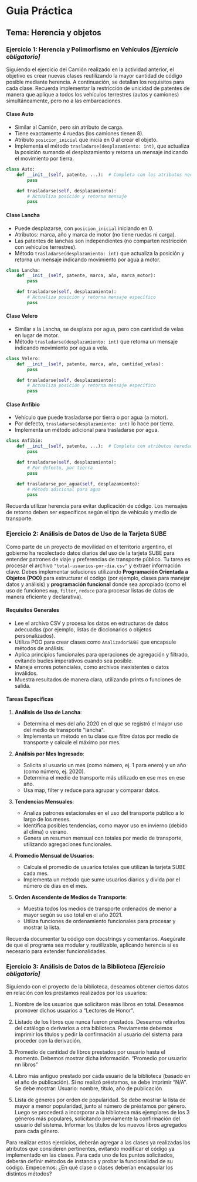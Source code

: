# Guia Práctica

## Tema: Herencia y objetos

### Ejercicio 1: Herencia y Polimorfismo en Vehículos *[Ejercicio obligatorio]*

Siguiendo el ejercicio del Camión realizado en la actividad anterior, el objetivo es crear nuevas clases reutilizando la mayor cantidad de código posible mediante herencia. A continuación, se detallan los requisitos para cada clase. Recuerda implementar la restricción de unicidad de patentes de manera que aplique a todos los vehículos terrestres (autos y camiones) simultáneamente, pero no a las embarcaciones.

#### Clase Auto
- Similar al Camión, pero sin atributo de carga.
- Tiene exactamente 4 ruedas (los camiones tienen 8).
- Atributo `posicion_inicial` que inicia en 0 al crear el objeto.
- Implementa el método `trasladarse(desplazamiento: int)`, que actualiza la posición sumando el desplazamiento y retorna un mensaje indicando el movimiento por tierra.

```python
class Auto:
    def __init__(self, patente, ...):  # Completa con los atributos necesarios
        pass

    def trasladarse(self, desplazamiento):
        # Actualiza posición y retorna mensaje
        pass
```

#### Clase Lancha
- Puede desplazarse, con `posicion_inicial` iniciando en 0.
- Atributos: marca, año y marca de motor (no tiene ruedas ni carga).
- Las patentes de lanchas son independientes (no comparten restricción con vehículos terrestres).
- Método `trasladarse(desplazamiento: int)` que actualiza la posición y retorna un mensaje indicando movimiento por agua a motor.

```python
class Lancha:
    def __init__(self, patente, marca, año, marca_motor):
        pass

    def trasladarse(self, desplazamiento):
        # Actualiza posición y retorna mensaje específico
        pass
```

#### Clase Velero
- Similar a la Lancha, se desplaza por agua, pero con cantidad de velas en lugar de motor.
- Método `trasladarse(desplazamiento: int)` que retorna un mensaje indicando movimiento por agua a vela.

```python
class Velero:
    def __init__(self, patente, marca, año, cantidad_velas):
        pass

    def trasladarse(self, desplazamiento):
        # Actualiza posición y retorna mensaje específico
        pass
```

#### Clase Anfibio
- Vehículo que puede trasladarse por tierra o por agua (a motor).
- Por defecto, `trasladarse(desplazamiento: int)` lo hace por tierra.
- Implementa un método adicional para trasladarse por agua.

```python
class Anfibio:
    def __init__(self, patente, ...):  # Completa con atributos heredados y propios
        pass

    def trasladarse(self, desplazamiento):
        # Por defecto, por tierra
        pass

    def trasladarse_por_agua(self, desplazamiento):
        # Método adicional para agua
        pass
```

Recuerda utilizar herencia para evitar duplicación de código. Los mensajes de retorno deben ser específicos según el tipo de vehículo y medio de transporte.

### Ejercicio 2: Análisis de Datos de Uso de la Tarjeta SUBE

Como parte de un proyecto de movilidad en el territorio argentino, el gobierno ha recolectado datos diarios del uso de la tarjeta SUBE para entender patrones de viaje y preferencias de transporte público. Tu tarea es procesar el archivo `"total-usuarios-por-dia.csv"` y extraer información clave. Debes implementar soluciones utilizando **Programación Orientada a Objetos (POO)** para estructurar el código (por ejemplo, clases para manejar datos y análisis) y **programación funcional** donde sea apropiado (como el uso de funciones `map`, `filter`, `reduce` para procesar listas de datos de manera eficiente y declarativa).

#### Requisitos Generales
- Lee el archivo CSV y procesa los datos en estructuras de datos adecuadas (por ejemplo, listas de diccionarios o objetos personalizados).
- Utiliza POO para crear clases como `AnalizadorSUBE` que encapsule métodos de análisis.
- Aplica principios funcionales para operaciones de agregación y filtrado, evitando bucles imperativos cuando sea posible.
- Maneja errores potenciales, como archivos inexistentes o datos inválidos.
- Muestra resultados de manera clara, utilizando prints o funciones de salida.

#### Tareas Específicas
1. **Análisis de Uso de Lancha**:
    - Determina el mes del año 2020 en el que se registró el mayor uso del medio de transporte "lancha".
    - Implementa un método en tu clase que filtre datos por medio de transporte y calcule el máximo por mes.

2. **Análisis por Mes Ingresado**:
    - Solicita al usuario un mes (como número, ej. 1 para enero) y un año (como número, ej. 2020).
    - Determina el medio de transporte más utilizado en ese mes en ese año.
    - Usa map, filter y reduce para agrupar y comparar datos.

3. **Tendencias Mensuales**:
    - Analiza patrones estacionales en el uso del transporte público a lo largo de los meses.
    - Identifica posibles tendencias, como mayor uso en invierno (debido al clima) o verano.
    - Genera un resumen mensual con totales por medio de transporte, utilizando agregaciones funcionales.

4. **Promedio Mensual de Usuarios**:
    - Calcula el promedio de usuarios totales que utilizan la tarjeta SUBE cada mes.
    - Implementa un método que sume usuarios diarios y divida por el número de días en el mes.

5. **Orden Ascendente de Medios de Transporte**:
    - Muestra todos los medios de transporte ordenados de menor a mayor según su uso total en el año 2021.
    - Utiliza funciones de ordenamiento funcionales para procesar y mostrar la lista.

Recuerda documentar tu código con docstrings y comentarios. Asegúrate de que el programa sea modular y reutilizable, aplicando herencia si es necesario para extender funcionalidades.

### Ejercicio 3: Análisis de Datos de la Biblioteca *[Ejercicio obligatorio]*

Siguiendo con el proyecto de la biblioteca, deseamos obtener ciertos datos en relación con los préstamos realizados por los usuarios:

1. Nombre de los usuarios que solicitaron más libros en total. Deseamos promover dichos usuarios a “Lectores de Honor”.

1. Listado de los libros que nunca fueron prestados. Deseamos retirarlos del catálogo o derivarlos a otra biblioteca. Previamente debemos imprimir los títulos y pedir la confirmación al usuario del sistema para proceder con la derivación.

1. Promedio de cantidad de libros prestados por usuario hasta el momento. Debemos mostrar dicha información.
 “Promedio por usuario: nn libros”

1. Libro más antiguo prestado por cada usuario de la biblioteca (basado en el año de publicación). Si no realizó préstamos, se debe imprimir “N/A”. Se debe mostrar:
 Usuario: nombre, título, año de publicación

1. Lista de géneros por orden de popularidad. Se debe mostrar la lista de mayor a menor popularidad, junto al número de préstamos por género. Luego se procederá a incorporar a la biblioteca más ejemplares de los 3 géneros más populares, solicitando previamente la confirmación del usuario del sistema. Informar los títulos de los nuevos libros agregados para cada género.

Para realizar estos ejercicios, deberán agregar a las clases ya realizadas los atributos que consideren pertinentes, evitando modificar el código ya implementado en las clases. Para cada uno de los puntos solicitados, deberán definir métodos de instancia y probar la funcionalidad de su código. Empecemos: ¿En qué clase o clases deberían encapsular los distintos métodos?

